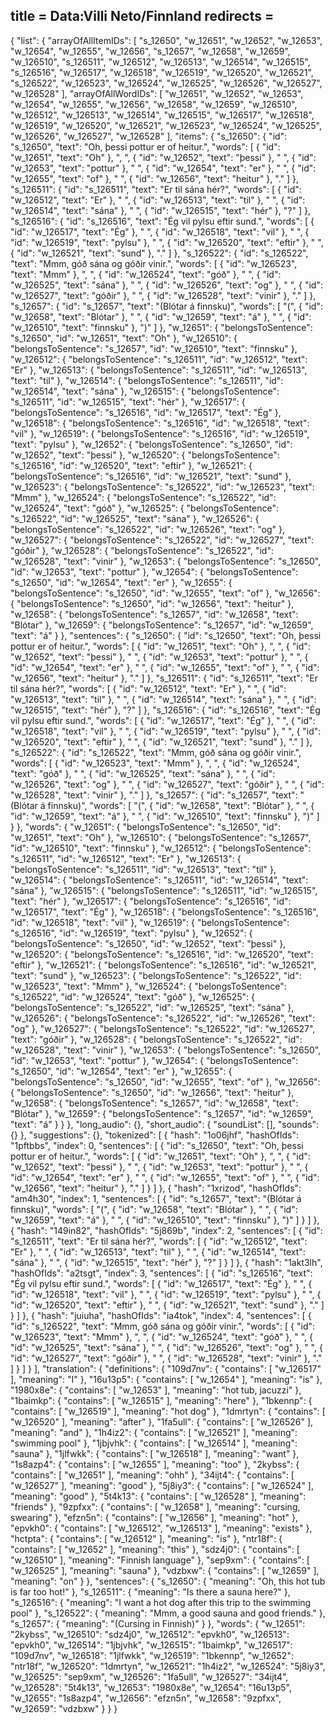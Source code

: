 title = Data:Villi Neto/Finnland
redirects =
---

{
    "list": {
        "arrayOfAllItemIDs": [
            "s_12650",
            "w_12651",
            "w_12652",
            "w_12653",
            "w_12654",
            "w_12655",
            "w_12656",
            "s_12657",
            "w_12658",
            "w_12659",
            "w_126510",
            "s_126511",
            "w_126512",
            "w_126513",
            "w_126514",
            "w_126515",
            "s_126516",
            "w_126517",
            "w_126518",
            "w_126519",
            "w_126520",
            "w_126521",
            "s_126522",
            "w_126523",
            "w_126524",
            "w_126525",
            "w_126526",
            "w_126527",
            "w_126528"
        ],
        "arrayOfAllWordIDs": [
            "w_12651",
            "w_12652",
            "w_12653",
            "w_12654",
            "w_12655",
            "w_12656",
            "w_12658",
            "w_12659",
            "w_126510",
            "w_126512",
            "w_126513",
            "w_126514",
            "w_126515",
            "w_126517",
            "w_126518",
            "w_126519",
            "w_126520",
            "w_126521",
            "w_126523",
            "w_126524",
            "w_126525",
            "w_126526",
            "w_126527",
            "w_126528"
        ],
        "items": {
            "s_12650": {
                "id": "s_12650",
                "text": "Oh, þessi pottur er of heitur.",
                "words": [
                    {
                        "id": "w_12651",
                        "text": "Oh"
                    },
                    ", ",
                    {
                        "id": "w_12652",
                        "text": "þessi"
                    },
                    " ",
                    {
                        "id": "w_12653",
                        "text": "pottur"
                    },
                    " ",
                    {
                        "id": "w_12654",
                        "text": "er"
                    },
                    " ",
                    {
                        "id": "w_12655",
                        "text": "of"
                    },
                    " ",
                    {
                        "id": "w_12656",
                        "text": "heitur"
                    },
                    "."
                ]
            },
            "s_126511": {
                "id": "s_126511",
                "text": "Er til sána hér?",
                "words": [
                    {
                        "id": "w_126512",
                        "text": "Er"
                    },
                    " ",
                    {
                        "id": "w_126513",
                        "text": "til"
                    },
                    " ",
                    {
                        "id": "w_126514",
                        "text": "sána"
                    },
                    " ",
                    {
                        "id": "w_126515",
                        "text": "hér"
                    },
                    "?"
                ]
            },
            "s_126516": {
                "id": "s_126516",
                "text": "Ég vil pylsu eftir sund.",
                "words": [
                    {
                        "id": "w_126517",
                        "text": "Ég"
                    },
                    " ",
                    {
                        "id": "w_126518",
                        "text": "vil"
                    },
                    " ",
                    {
                        "id": "w_126519",
                        "text": "pylsu"
                    },
                    " ",
                    {
                        "id": "w_126520",
                        "text": "eftir"
                    },
                    " ",
                    {
                        "id": "w_126521",
                        "text": "sund"
                    },
                    "."
                ]
            },
            "s_126522": {
                "id": "s_126522",
                "text": "Mmm, góð sána og góðir vinir.",
                "words": [
                    {
                        "id": "w_126523",
                        "text": "Mmm"
                    },
                    ", ",
                    {
                        "id": "w_126524",
                        "text": "góð"
                    },
                    " ",
                    {
                        "id": "w_126525",
                        "text": "sána"
                    },
                    " ",
                    {
                        "id": "w_126526",
                        "text": "og"
                    },
                    " ",
                    {
                        "id": "w_126527",
                        "text": "góðir"
                    },
                    " ",
                    {
                        "id": "w_126528",
                        "text": "vinir"
                    },
                    "."
                ]
            },
            "s_12657": {
                "id": "s_12657",
                "text": "(Blótar á finnsku)",
                "words": [
                    "(",
                    {
                        "id": "w_12658",
                        "text": "Blótar"
                    },
                    " ",
                    {
                        "id": "w_12659",
                        "text": "á"
                    },
                    " ",
                    {
                        "id": "w_126510",
                        "text": "finnsku"
                    },
                    ")"
                ]
            },
            "w_12651": {
                "belongsToSentence": "s_12650",
                "id": "w_12651",
                "text": "Oh"
            },
            "w_126510": {
                "belongsToSentence": "s_12657",
                "id": "w_126510",
                "text": "finnsku"
            },
            "w_126512": {
                "belongsToSentence": "s_126511",
                "id": "w_126512",
                "text": "Er"
            },
            "w_126513": {
                "belongsToSentence": "s_126511",
                "id": "w_126513",
                "text": "til"
            },
            "w_126514": {
                "belongsToSentence": "s_126511",
                "id": "w_126514",
                "text": "sána"
            },
            "w_126515": {
                "belongsToSentence": "s_126511",
                "id": "w_126515",
                "text": "hér"
            },
            "w_126517": {
                "belongsToSentence": "s_126516",
                "id": "w_126517",
                "text": "Ég"
            },
            "w_126518": {
                "belongsToSentence": "s_126516",
                "id": "w_126518",
                "text": "vil"
            },
            "w_126519": {
                "belongsToSentence": "s_126516",
                "id": "w_126519",
                "text": "pylsu"
            },
            "w_12652": {
                "belongsToSentence": "s_12650",
                "id": "w_12652",
                "text": "þessi"
            },
            "w_126520": {
                "belongsToSentence": "s_126516",
                "id": "w_126520",
                "text": "eftir"
            },
            "w_126521": {
                "belongsToSentence": "s_126516",
                "id": "w_126521",
                "text": "sund"
            },
            "w_126523": {
                "belongsToSentence": "s_126522",
                "id": "w_126523",
                "text": "Mmm"
            },
            "w_126524": {
                "belongsToSentence": "s_126522",
                "id": "w_126524",
                "text": "góð"
            },
            "w_126525": {
                "belongsToSentence": "s_126522",
                "id": "w_126525",
                "text": "sána"
            },
            "w_126526": {
                "belongsToSentence": "s_126522",
                "id": "w_126526",
                "text": "og"
            },
            "w_126527": {
                "belongsToSentence": "s_126522",
                "id": "w_126527",
                "text": "góðir"
            },
            "w_126528": {
                "belongsToSentence": "s_126522",
                "id": "w_126528",
                "text": "vinir"
            },
            "w_12653": {
                "belongsToSentence": "s_12650",
                "id": "w_12653",
                "text": "pottur"
            },
            "w_12654": {
                "belongsToSentence": "s_12650",
                "id": "w_12654",
                "text": "er"
            },
            "w_12655": {
                "belongsToSentence": "s_12650",
                "id": "w_12655",
                "text": "of"
            },
            "w_12656": {
                "belongsToSentence": "s_12650",
                "id": "w_12656",
                "text": "heitur"
            },
            "w_12658": {
                "belongsToSentence": "s_12657",
                "id": "w_12658",
                "text": "Blótar"
            },
            "w_12659": {
                "belongsToSentence": "s_12657",
                "id": "w_12659",
                "text": "á"
            }
        },
        "sentences": {
            "s_12650": {
                "id": "s_12650",
                "text": "Oh, þessi pottur er of heitur.",
                "words": [
                    {
                        "id": "w_12651",
                        "text": "Oh"
                    },
                    ", ",
                    {
                        "id": "w_12652",
                        "text": "þessi"
                    },
                    " ",
                    {
                        "id": "w_12653",
                        "text": "pottur"
                    },
                    " ",
                    {
                        "id": "w_12654",
                        "text": "er"
                    },
                    " ",
                    {
                        "id": "w_12655",
                        "text": "of"
                    },
                    " ",
                    {
                        "id": "w_12656",
                        "text": "heitur"
                    },
                    "."
                ]
            },
            "s_126511": {
                "id": "s_126511",
                "text": "Er til sána hér?",
                "words": [
                    {
                        "id": "w_126512",
                        "text": "Er"
                    },
                    " ",
                    {
                        "id": "w_126513",
                        "text": "til"
                    },
                    " ",
                    {
                        "id": "w_126514",
                        "text": "sána"
                    },
                    " ",
                    {
                        "id": "w_126515",
                        "text": "hér"
                    },
                    "?"
                ]
            },
            "s_126516": {
                "id": "s_126516",
                "text": "Ég vil pylsu eftir sund.",
                "words": [
                    {
                        "id": "w_126517",
                        "text": "Ég"
                    },
                    " ",
                    {
                        "id": "w_126518",
                        "text": "vil"
                    },
                    " ",
                    {
                        "id": "w_126519",
                        "text": "pylsu"
                    },
                    " ",
                    {
                        "id": "w_126520",
                        "text": "eftir"
                    },
                    " ",
                    {
                        "id": "w_126521",
                        "text": "sund"
                    },
                    "."
                ]
            },
            "s_126522": {
                "id": "s_126522",
                "text": "Mmm, góð sána og góðir vinir.",
                "words": [
                    {
                        "id": "w_126523",
                        "text": "Mmm"
                    },
                    ", ",
                    {
                        "id": "w_126524",
                        "text": "góð"
                    },
                    " ",
                    {
                        "id": "w_126525",
                        "text": "sána"
                    },
                    " ",
                    {
                        "id": "w_126526",
                        "text": "og"
                    },
                    " ",
                    {
                        "id": "w_126527",
                        "text": "góðir"
                    },
                    " ",
                    {
                        "id": "w_126528",
                        "text": "vinir"
                    },
                    "."
                ]
            },
            "s_12657": {
                "id": "s_12657",
                "text": "(Blótar á finnsku)",
                "words": [
                    "(",
                    {
                        "id": "w_12658",
                        "text": "Blótar"
                    },
                    " ",
                    {
                        "id": "w_12659",
                        "text": "á"
                    },
                    " ",
                    {
                        "id": "w_126510",
                        "text": "finnsku"
                    },
                    ")"
                ]
            }
        },
        "words": {
            "w_12651": {
                "belongsToSentence": "s_12650",
                "id": "w_12651",
                "text": "Oh"
            },
            "w_126510": {
                "belongsToSentence": "s_12657",
                "id": "w_126510",
                "text": "finnsku"
            },
            "w_126512": {
                "belongsToSentence": "s_126511",
                "id": "w_126512",
                "text": "Er"
            },
            "w_126513": {
                "belongsToSentence": "s_126511",
                "id": "w_126513",
                "text": "til"
            },
            "w_126514": {
                "belongsToSentence": "s_126511",
                "id": "w_126514",
                "text": "sána"
            },
            "w_126515": {
                "belongsToSentence": "s_126511",
                "id": "w_126515",
                "text": "hér"
            },
            "w_126517": {
                "belongsToSentence": "s_126516",
                "id": "w_126517",
                "text": "Ég"
            },
            "w_126518": {
                "belongsToSentence": "s_126516",
                "id": "w_126518",
                "text": "vil"
            },
            "w_126519": {
                "belongsToSentence": "s_126516",
                "id": "w_126519",
                "text": "pylsu"
            },
            "w_12652": {
                "belongsToSentence": "s_12650",
                "id": "w_12652",
                "text": "þessi"
            },
            "w_126520": {
                "belongsToSentence": "s_126516",
                "id": "w_126520",
                "text": "eftir"
            },
            "w_126521": {
                "belongsToSentence": "s_126516",
                "id": "w_126521",
                "text": "sund"
            },
            "w_126523": {
                "belongsToSentence": "s_126522",
                "id": "w_126523",
                "text": "Mmm"
            },
            "w_126524": {
                "belongsToSentence": "s_126522",
                "id": "w_126524",
                "text": "góð"
            },
            "w_126525": {
                "belongsToSentence": "s_126522",
                "id": "w_126525",
                "text": "sána"
            },
            "w_126526": {
                "belongsToSentence": "s_126522",
                "id": "w_126526",
                "text": "og"
            },
            "w_126527": {
                "belongsToSentence": "s_126522",
                "id": "w_126527",
                "text": "góðir"
            },
            "w_126528": {
                "belongsToSentence": "s_126522",
                "id": "w_126528",
                "text": "vinir"
            },
            "w_12653": {
                "belongsToSentence": "s_12650",
                "id": "w_12653",
                "text": "pottur"
            },
            "w_12654": {
                "belongsToSentence": "s_12650",
                "id": "w_12654",
                "text": "er"
            },
            "w_12655": {
                "belongsToSentence": "s_12650",
                "id": "w_12655",
                "text": "of"
            },
            "w_12656": {
                "belongsToSentence": "s_12650",
                "id": "w_12656",
                "text": "heitur"
            },
            "w_12658": {
                "belongsToSentence": "s_12657",
                "id": "w_12658",
                "text": "Blótar"
            },
            "w_12659": {
                "belongsToSentence": "s_12657",
                "id": "w_12659",
                "text": "á"
            }
        }
    },
    "long_audio": {},
    "short_audio": {
        "soundList": [],
        "sounds": {}
    },
    "suggestions": {},
    "tokenized": [
        {
            "hash": "1o06jhf",
            "hashOfIds": "1pftbbs",
            "index": 0,
            "sentences": [
                {
                    "id": "s_12650",
                    "text": "Oh, þessi pottur er of heitur.",
                    "words": [
                        {
                            "id": "w_12651",
                            "text": "Oh"
                        },
                        ", ",
                        {
                            "id": "w_12652",
                            "text": "þessi"
                        },
                        " ",
                        {
                            "id": "w_12653",
                            "text": "pottur"
                        },
                        " ",
                        {
                            "id": "w_12654",
                            "text": "er"
                        },
                        " ",
                        {
                            "id": "w_12655",
                            "text": "of"
                        },
                        " ",
                        {
                            "id": "w_12656",
                            "text": "heitur"
                        },
                        "."
                    ]
                }
            ]
        },
        {
            "hash": "1xrizod",
            "hashOfIds": "am4h30",
            "index": 1,
            "sentences": [
                {
                    "id": "s_12657",
                    "text": "(Blótar á finnsku)",
                    "words": [
                        "(",
                        {
                            "id": "w_12658",
                            "text": "Blótar"
                        },
                        " ",
                        {
                            "id": "w_12659",
                            "text": "á"
                        },
                        " ",
                        {
                            "id": "w_126510",
                            "text": "finnsku"
                        },
                        ")"
                    ]
                }
            ]
        },
        {
            "hash": "149in82",
            "hashOfIds": "5j869b",
            "index": 2,
            "sentences": [
                {
                    "id": "s_126511",
                    "text": "Er til sána hér?",
                    "words": [
                        {
                            "id": "w_126512",
                            "text": "Er"
                        },
                        " ",
                        {
                            "id": "w_126513",
                            "text": "til"
                        },
                        " ",
                        {
                            "id": "w_126514",
                            "text": "sána"
                        },
                        " ",
                        {
                            "id": "w_126515",
                            "text": "hér"
                        },
                        "?"
                    ]
                }
            ]
        },
        {
            "hash": "1akt3lh",
            "hashOfIds": "a2tsgt",
            "index": 3,
            "sentences": [
                {
                    "id": "s_126516",
                    "text": "Ég vil pylsu eftir sund.",
                    "words": [
                        {
                            "id": "w_126517",
                            "text": "Ég"
                        },
                        " ",
                        {
                            "id": "w_126518",
                            "text": "vil"
                        },
                        " ",
                        {
                            "id": "w_126519",
                            "text": "pylsu"
                        },
                        " ",
                        {
                            "id": "w_126520",
                            "text": "eftir"
                        },
                        " ",
                        {
                            "id": "w_126521",
                            "text": "sund"
                        },
                        "."
                    ]
                }
            ]
        },
        {
            "hash": "juiuha",
            "hashOfIds": "ia4tok",
            "index": 4,
            "sentences": [
                {
                    "id": "s_126522",
                    "text": "Mmm, góð sána og góðir vinir.",
                    "words": [
                        {
                            "id": "w_126523",
                            "text": "Mmm"
                        },
                        ", ",
                        {
                            "id": "w_126524",
                            "text": "góð"
                        },
                        " ",
                        {
                            "id": "w_126525",
                            "text": "sána"
                        },
                        " ",
                        {
                            "id": "w_126526",
                            "text": "og"
                        },
                        " ",
                        {
                            "id": "w_126527",
                            "text": "góðir"
                        },
                        " ",
                        {
                            "id": "w_126528",
                            "text": "vinir"
                        },
                        "."
                    ]
                }
            ]
        }
    ],
    "translation": {
        "definitions": {
            "109d7nv": {
                "contains": [
                    "w_126517"
                ],
                "meaning": "I"
            },
            "16u13p5": {
                "contains": [
                    "w_12654"
                ],
                "meaning": "is"
            },
            "1980x8e": {
                "contains": [
                    "w_12653"
                ],
                "meaning": "hot tub, jacuzzi"
            },
            "1baimkp": {
                "contains": [
                    "w_126515"
                ],
                "meaning": "here"
            },
            "1bkennp": {
                "contains": [
                    "w_126519"
                ],
                "meaning": "hot dog"
            },
            "1dmrtyn": {
                "contains": [
                    "w_126520"
                ],
                "meaning": "after"
            },
            "1fa5ull": {
                "contains": [
                    "w_126526"
                ],
                "meaning": "and"
            },
            "1h4iz2": {
                "contains": [
                    "w_126521"
                ],
                "meaning": "swimming pool"
            },
            "1jbjvhk": {
                "contains": [
                    "w_126514"
                ],
                "meaning": "sauna"
            },
            "1jlfwkk": {
                "contains": [
                    "w_126518"
                ],
                "meaning": "want"
            },
            "1s8azp4": {
                "contains": [
                    "w_12655"
                ],
                "meaning": "too"
            },
            "2kybss": {
                "contains": [
                    "w_12651"
                ],
                "meaning": "ohh"
            },
            "34ijt4": {
                "contains": [
                    "w_126527"
                ],
                "meaning": "good"
            },
            "5j8iy3": {
                "contains": [
                    "w_126524"
                ],
                "meaning": "good"
            },
            "5t4k13": {
                "contains": [
                    "w_126528"
                ],
                "meaning": "friends"
            },
            "9zpfxx": {
                "contains": [
                    "w_12658"
                ],
                "meaning": "cursing, swearing"
            },
            "efzn5n": {
                "contains": [
                    "w_12656"
                ],
                "meaning": "hot"
            },
            "epvkh0": {
                "contains": [
                    "w_126512",
                    "w_126513"
                ],
                "meaning": "exists"
            },
            "hctpta": {
                "contains": [
                    "w_126512"
                ],
                "meaning": "is"
            },
            "ntr18f": {
                "contains": [
                    "w_12652"
                ],
                "meaning": "this"
            },
            "sdz4j0": {
                "contains": [
                    "w_126510"
                ],
                "meaning": "Finnish language"
            },
            "sep9xm": {
                "contains": [
                    "w_126525"
                ],
                "meaning": "sauna"
            },
            "vdzbxw": {
                "contains": [
                    "w_12659"
                ],
                "meaning": "on"
            }
        },
        "sentences": {
            "s_12650": {
                "meaning": "Oh, this hot tub is far too hot!"
            },
            "s_126511": {
                "meaning": "Is there a sauna here?"
            },
            "s_126516": {
                "meaning": "I want a hot dog after this trip to the swimming pool"
            },
            "s_126522": {
                "meaning": "Mmm, a good sauna and good friends."
            },
            "s_12657": {
                "meaning": "(Cursing in Finnish)"
            }
        },
        "words": {
            "w_12651": "2kybss",
            "w_126510": "sdz4j0",
            "w_126512": "epvkh0",
            "w_126513": "epvkh0",
            "w_126514": "1jbjvhk",
            "w_126515": "1baimkp",
            "w_126517": "109d7nv",
            "w_126518": "1jlfwkk",
            "w_126519": "1bkennp",
            "w_12652": "ntr18f",
            "w_126520": "1dmrtyn",
            "w_126521": "1h4iz2",
            "w_126524": "5j8iy3",
            "w_126525": "sep9xm",
            "w_126526": "1fa5ull",
            "w_126527": "34ijt4",
            "w_126528": "5t4k13",
            "w_12653": "1980x8e",
            "w_12654": "16u13p5",
            "w_12655": "1s8azp4",
            "w_12656": "efzn5n",
            "w_12658": "9zpfxx",
            "w_12659": "vdzbxw"
        }
    }
}